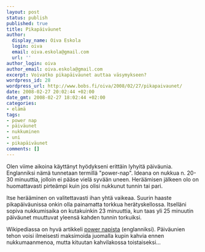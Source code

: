 ```yaml
---
layout: post
status: publish
published: true
title: Pikapäiväunet
author:
  display_name: Oiva Eskola
  login: oiva
  email: oiva.eskola@gmail.com
  url: ''
author_login: oiva
author_email: oiva.eskola@gmail.com
excerpt: Voivatko pikapäiväunet auttaa väsymykseen?
wordpress_id: 28
wordpress_url: http://www.bobs.fi/oiva/2008/02/27/pikapaivaunet/
date: 2008-02-27 20:02:44 +02:00
date_gmt: 2008-02-27 18:02:44 +02:00
categories:
- elämä
tags:
- power nap
- päiväunet
- nukkuminen
- uni
- pikapäiväunet
comments: []
---
```

<p>Olen viime aikoina käyttänyt hyödykseni erittäin lyhyitä päiväunia. Englanniksi nämä tunnetaan termillä "power-nap". Ideana on nukkua n. 20-30 minuuttia, jolloin ei pääse vielä syvään uneen. Heräämisen jälkeen olo on huomattavasti pirteämpi kuin jos olisi nukkunut tunnin tai pari.</p>
<p>Itse herääminen on valitettavasti ihan yhtä vaikeaa. Suurin haaste pikapäiväunissa onkin olla painamatta torkkua herätyskellossa. Itselläni sopiva nukkumisaika on kutakuinkin 23 minuuttia, kun taas yli 25 minuutin päiväunet muuttuvat yleensä kahden tunnin torkuiksi.</p>
<p>Wikipediassa on hyvä artikkeli <a href="http://en.wikipedia.org/wiki/Power_nap">power napista</a> (englanniksi). Päiväunien tehon voisi ilmeisesti maksimoida juomalla kupin kahvia ennen nukkumaanmenoa, mutta kituutan kahvilakossa toistaiseksi...</p>
